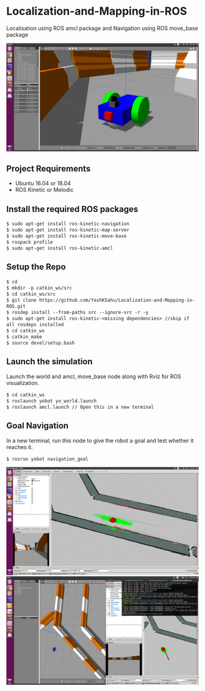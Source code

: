 # Localization-and-Mapping-in-ROS
Localisation using ROS amcl package and Navigation using ROS move_base package

![p2](img/2.png)

## Project Requirements
- Ubuntu 16.04 or 18.04
- ROS Kinetic or Melodic

## Install the required ROS packages
```
$ sudo apt-get install ros-kinetic-navigation
$ sudo apt-get install ros-kinetic-map-server
$ sudo apt-get install ros-kinetic-move-base
$ rospack profile
$ sudo apt-get install ros-kinetic-amcl
```

## Setup the Repo
```
$ cd
$ mkdir -p catkin_ws/src
$ cd catkin_ws/src
$ git clone https://github.com/YashKSahu/Localization-and-Mapping-in-ROS.git
$ rosdep install --from-paths src --ignore-src -r -y
$ sudo apt-get install ros-kinetic-<missing dependencies> //skip if all rosdeps installed
$ cd catkin_ws
$ catkin_make
$ source devel/setup.bash
```

## Launch the simulation
Launch the world and amcl, move_base node along with Rviz for ROS visualization. 

```
$ cd catkin_ws
$ roslaunch yobot yo_world.launch
$ roslaunch amcl.launch // Open this in a new terminal
```

## Goal Navigation
In a new terminal, run this node to give the robot a goal and test whether it reaches it.

```
$ rosrun yobot navigation_goal
```
![p3](img/4.png)
![p1](img/ros.png)
